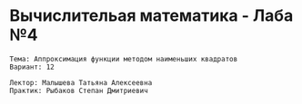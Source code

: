 # Вычислительая математика - Лаба №4
```
Тема: Аппроксимация функции методом наименьших квадратов
Вариант: 12

Лектор: Малышева Татьяна Алексеевна
Практик: Рыбаков Степан Дмитриевич
```